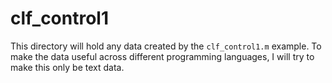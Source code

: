 # clf_control1

This directory will hold any data created by the `clf_control1.m` example.
To make the data useful across different programming languages, I will try to make
this only be text data.
